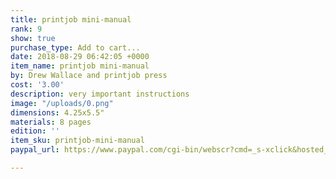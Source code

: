 ```yaml
---
title: printjob mini-manual
rank: 9
show: true
purchase_type: Add to cart...
date: 2018-08-29 06:42:05 +0000
item_name: printjob mini-manual
by: Drew Wallace and printjob press
cost: '3.00'
description: very important instructions
image: "/uploads/0.png"
dimensions: 4.25x5.5"
materials: 8 pages
edition: ''
item_sku: printjob-mini-manual
paypal_url: https://www.paypal.com/cgi-bin/webscr?cmd=_s-xclick&hosted_button_id=Y3LGJGZH4PXU4

---
```

